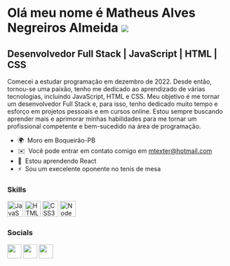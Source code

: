Olá meu nome é Matheus Alves Negreiros Almeida ![](https://user-images.githubusercontent.com/18350557/176309783-0785949b-9127-417c-8b55-ab5a4333674e.gif)
=========================================================================================================================================================

Desenvolvedor Full Stack | JavaScript | HTML | CSS
----------------------------------------------------------

Comecei a estudar programação em dezembro de 2022. Desde então, tornou-se uma paixão, tenho me dedicado ao aprendizado de várias tecnologias, incluindo JavaScript, HTML e CSS. Meu objetivo é me tornar um desenvolvedor Full Stack e, para isso, tenho dedicado muito tempo e esforço em projetos pessoais e em cursos online. Estou sempre buscando aprender mais e aprimorar minhas habilidades para me tornar um profissional competente e bem-sucedido na área de programação.

* 🌍  Moro em Boqueirão-PB
* ✉️  Você pode entrar em contato comigo em [mtexter@hotmail.com](mailto:mtexter@hotmail.com)
* 🧠  Estou aprendendo React
* ⚡  Sou um execelente oponente no tenis de mesa

### Skills


<p align="left">
<a href="https://developer.mozilla.org/en-US/docs/Web/JavaScript" target="_blank" rel="noreferrer"><img src="https://raw.githubusercontent.com/danielcranney/readme-generator/main/public/icons/skills/javascript-colored.svg" width="36" height="36" alt="JavaScript" /></a>
<a href="https://developer.mozilla.org/en-US/docs/Glossary/HTML5" target="_blank" rel="noreferrer"><img src="https://raw.githubusercontent.com/danielcranney/readme-generator/main/public/icons/skills/html5-colored.svg" width="36" height="36" alt="HTML5" /></a>
<a href="https://www.w3.org/TR/CSS/#css" target="_blank" rel="noreferrer"><img src="https://raw.githubusercontent.com/danielcranney/readme-generator/main/public/icons/skills/css3-colored.svg" width="36" height="36" alt="CSS3" /></a>
<a href="https://nodejs.org/en/" target="_blank" rel="noreferrer"><img src="https://raw.githubusercontent.com/danielcranney/readme-generator/main/public/icons/skills/nodejs-colored.svg" width="36" height="36" alt="NodeJS" /></a>
</p>


### Socials

<p align="left"> <a href="https://discord.com/users/Mtexter#6027" target="_blank" rel="noreferrer"><img src="https://raw.githubusercontent.com/danielcranney/readme-generator/main/public/icons/socials/discord.svg" width="32" height="32" /></a> <a href="https://www.github.com/https://github.com/Mtexter" target="_blank" rel="noreferrer"><img src="https://raw.githubusercontent.com/danielcranney/readme-generator/main/public/icons/socials/github.svg" width="32" height="32" /></a> <a href="https://www.linkedin.com/in/m-alves08/" target="_blank" rel="noreferrer"><img src="https://raw.githubusercontent.com/danielcranney/readme-generator/main/public/icons/socials/linkedin.svg" width="32" height="32" /></a></p>
